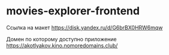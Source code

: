 # movies-explorer-frontend



Ссылка на макет https://disk.yandex.ru/d/G6brBX0HRW6mqw


Домен по которому доступно приложение  https://akotlyakov.kino.nomoredomains.club/